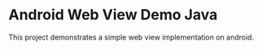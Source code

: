 # Android Web View Demo Java
This project demonstrates a simple web view implementation on android.
